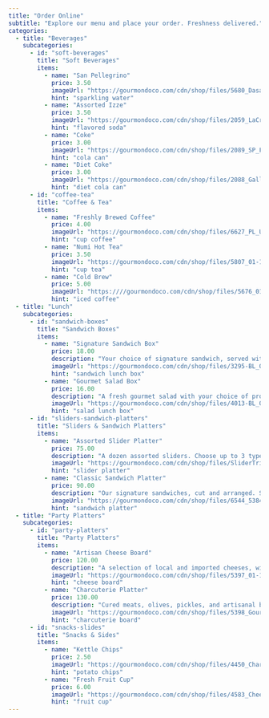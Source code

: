 ```yaml
---
title: "Order Online"
subtitle: "Explore our menu and place your order. Freshness delivered."
categories:
  - title: "Beverages"
    subcategories:
      - id: "soft-beverages"
        title: "Soft Beverages"
        items:
          - name: "San Pellegrino"
            price: 3.50
            imageUrl: "https://gourmondoco.com/cdn/shop/files/5680_Dasani_1.jpg?v=1751232861&width=400"
            hint: "sparkling water"
          - name: "Assorted Izze"
            price: 3.50
            imageUrl: "https://gourmondoco.com/cdn/shop/files/2059_LaCroix_Tangerine_b85fb2e0-1113-4267-89ab-9fc2158e639f.jpg?v=1730403560&width=400"
            hint: "flavored soda"
          - name: "Coke"
            price: 3.00
            imageUrl: "https://gourmondoco.com/cdn/shop/files/2089_SP_Flavors-04.jpg?v=1730403703&width=400"
            hint: "cola can"
          - name: "Diet Coke"
            price: 3.00
            imageUrl: "https://gourmondoco.com/cdn/shop/files/2088_Gallery_Naturali_Aranciata_rossa_fronte.jpg?v=1730403718&width=400"
            hint: "diet cola can"
      - id: "coffee-tea"
        title: "Coffee & Tea"
        items:
          - name: "Freshly Brewed Coffee"
            price: 4.00
            imageUrl: "https://gourmondoco.com/cdn/shop/files/6627_PL_Unsweet-07.jpg?v=1730403678&width=400"
            hint: "cup coffee"
          - name: "Numi Hot Tea"
            price: 3.50
            imageUrl: "https://gourmondoco.com/cdn/shop/files/5807_01-18-23-LowRes-116_4b0e4da6-756e-4897-bd05-8c8f4ed318d4.jpg?v=1730329684&width=400"
            hint: "cup tea"
          - name: "Cold Brew"
            price: 5.00
            imageUrl: "https:////gourmondoco.com/cdn/shop/files/5676_01-18-23-LowRes-115.jpg?v=1730329624&width=400"
            hint: "iced coffee"
  - title: "Lunch"
    subcategories:
      - id: "sandwich-boxes"
        title: "Sandwich Boxes"
        items:
          - name: "Signature Sandwich Box"
            price: 18.00
            description: "Your choice of signature sandwich, served with chips and a cookie."
            imageUrl: "https://gourmondoco.com/cdn/shop/files/3295-BL_01-18-23-LowRes-3.jpg?v=1730330062&width=400"
            hint: "sandwich lunch box"
          - name: "Gourmet Salad Box"
            price: 16.00
            description: "A fresh gourmet salad with your choice of protein and dressing."
            imageUrl: "https://gourmondoco.com/cdn/shop/files/4013-BL_01-18-23-LowRes-7.jpg?v=1730330156&width=400"
            hint: "salad lunch box"
      - id: "sliders-sandwich-platters"
        title: "Sliders & Sandwich Platters"
        items:
          - name: "Assorted Slider Platter"
            price: 75.00
            description: "A dozen assorted sliders. Choose up to 3 types."
            imageUrl: "https://gourmondoco.com/cdn/shop/files/SliderTrio.jpg?v=1751388593&width=400"
            hint: "slider platter"
          - name: "Classic Sandwich Platter"
            price: 90.00
            description: "Our signature sandwiches, cut and arranged. Serves 8-10."
            imageUrl: "https://gourmondoco.com/cdn/shop/files/6544_53845239532_5515752b66_o.jpg?v=1730394372&width=400"
            hint: "sandwich platter"
  - title: "Party Platters"
    subcategories:
      - id: "party-platters"
        title: "Party Platters"
        items:
          - name: "Artisan Cheese Board"
            price: 120.00
            description: "A selection of local and imported cheeses, with crackers and fruit."
            imageUrl: "https://gourmondoco.com/cdn/shop/files/5397_01-18-23-LowRes-105.jpg?v=1730400640&width=400"
            hint: "cheese board"
          - name: "Charcuterie Platter"
            price: 130.00
            description: "Cured meats, olives, pickles, and artisanal bread."
            imageUrl: "https://gourmondoco.com/cdn/shop/files/5398_Gourmondo-05-24-2022-LowRes-90.jpg?v=1730400681&width=400"
            hint: "charcuterie board"
      - id: "snacks-slides"
        title: "Snacks & Sides"
        items:
          - name: "Kettle Chips"
            price: 2.50
            imageUrl: "https://gourmondoco.com/cdn/shop/files/4450_CharcuterieTray.jpg?v=1730395477&width=400"
            hint: "potato chips"
          - name: "Fresh Fruit Cup"
            price: 6.00
            imageUrl: "https://gourmondoco.com/cdn/shop/files/4583_CheeseTray_1.jpg?v=1730395507&width=400"
            hint: "fruit cup"
---
```

